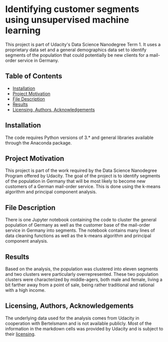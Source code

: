 # Identifying customer segments using unsupervised machine learning

This project is part of Udacity's Data Science Nanodegree Term 1. It uses a proprietary data set and a general demographics data set to identify segments of the population that could potentially be new clients for a mail-order service in Germany.

## Table of Contents
* [Installation](#Installation)
* [Project Motivation](#motivation)
* [File Description](#description)
* [Results](#Results)
* [Licensing, Authors, Acknowledgements](#licensing)

## Installation
The code requires Python versions of 3.* and general libraries available through the Anaconda package.

## Project Motivation <a name="motivation"></a>
This project is part of the work required by the Data Science Nanodegree Program offered by Udacity. The goal of the project is to identify segments of the population in Germany that will be most likely to become new customers of a German mail-order service. This is done using the k-means algorithm and principal component analysis.

## File Description <a name="description"></a>
There is one Jupyter notebook containing the code to cluster the general population of Germany as well as the customer base of the mail-order service in Germany into segments. The notebook contains many lines of data cleaning functions as well as the k-means algorithm and principal component analysis.

## Results
Based on the analysis, the population was clustered into eleven segments and two clusters were particularly overrepresented. These two population clusters were characterized by middle-agers, both male and female, living a bit farther away from a point of sale, being rather traditional and rational with a high income.

## Licensing, Authors, Acknowledgements <a name="licensing"></a>
The underlying data used for the analysis comes from Udacity in cooperation with Bertelsmann and is not available publicly. Most of the information in the markdown cells was provided by Udacity and is subject to their [licensing](https://eu.udacity.com/legal/terms-of-use).
